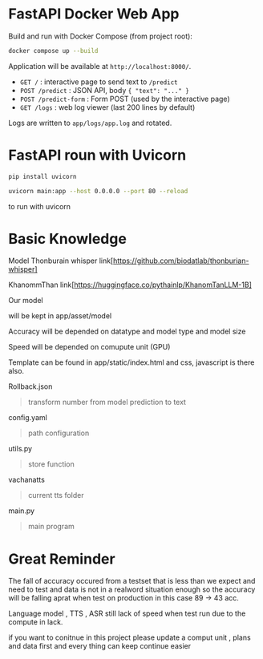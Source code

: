 # FastAPI Docker Web App

Build and run with Docker Compose (from project root):

```bash
docker compose up --build
```


Application will be available at `http://localhost:8000/`.

- `GET /` : interactive page to send text to `/predict`
- `POST /predict` : JSON API, body `{ "text": "..." }`
- `POST /predict-form` : Form POST (used by the interactive page)
- `GET /logs` : web log viewer (last 200 lines by default) 

Logs are written to `app/logs/app.log` and rotated.



# FastAPI roun with Uvicorn

```bash
pip install uvicorn
```

```bash
uvicorn main:app --host 0.0.0.0 --port 80 --reload
```
to run with uvicorn

# Basic Knowledge

Model
Thonburain whisper link[https://github.com/biodatlab/thonburian-whisper] 

KhanommThan link[https://huggingface.co/pythainlp/KhanomTanLLM-1B] 

Our model 

will be kept in app/asset/model

Accuracy will be depended on datatype and model type and model size

Speed will be depended on comupute unit (GPU)

Template can be found in app/static/index.html and css, javascript is there also.

Rollback.json 
> transform number from model prediction to text

config.yaml 
> path configuration

utils.py 
> store function

vachanatts 
> current tts folder

main.py 
> main program

# Great Reminder
  The fall of accuracy occured from a testset that is less than we expect and need to test and data is not in a realword situation enough so the accuracy will be falling aprat when test on production in this case 89 -> 43 acc.

  Language model , TTS , ASR still lack of speed when test run due to the compute in lack. 


  if you want to conitnue in this project please update a comput unit , plans and data first and every thing can keep continue easier

